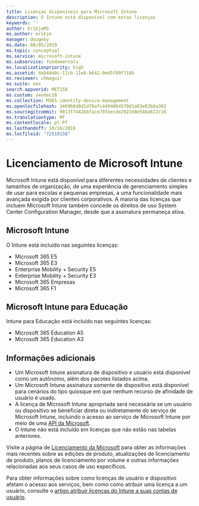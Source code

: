 ```yaml
---
title: Licenças disponíveis para Microsoft Intune
description: O Intune está disponível com estas licenças
keywords: ''
author: ErikjeMS
ms.author: erikje
manager: dougeby
ms.date: 08/05/2019
ms.topic: conceptual
ms.service: microsoft-intune
ms.subservice: fundamentals
ms.localizationpriority: high
ms.assetid: 4a94440c-11cb-11e8-b642-0ed5f89f718b
ms.reviewer: chmaguir
ms.suite: ems
search.appverid: MET150
ms.custom: seodec18
ms.collection: M365-identity-device-management
ms.openlocfilehash: 346960d8d1d79afc4494064570d1a03e83b8a302
ms.sourcegitcommit: 9013f7442bbface78feecde2922e8e546a622c16
ms.translationtype: MT
ms.contentlocale: pt-PT
ms.lasthandoff: 10/16/2019
ms.locfileid: "72510158"
---
```

# <a name="microsoft-intune-licensing"></a>Licenciamento de Microsoft Intune
Microsoft Intune está disponível para diferentes necessidades de clientes e tamanhos de organização, de uma experiência de gerenciamento simples de usar para escolas e pequenas empresas, a uma funcionalidade mais avançada exigida por clientes corporativos. A maioria das licenças que incluem Microsoft Intune também concede os direitos de uso System Center Configuration Manager, desde que a assinatura permaneça ativa. 

## <a name="microsoft-intune"></a>Microsoft Intune
O Intune está incluído nas seguintes licenças:

- Microsoft 365 E5
- Microsoft 365 E3
- Enterprise Mobility + Security E5
- Enterprise Mobility + Security E3
- Microsoft 365 Empresas
- Microsoft 365 F1



## <a name="microsoft-intune-for-education"></a>Microsoft Intune para Educação
Intune para Educação está incluído nas seguintes licenças:

- Microsoft 365 Education A5
- Microsoft 365 Education A3

## <a name="additional-information"></a>Informações adicionais
- Um Microsoft Intune assinatura de dispositivo e usuário está disponível como um autônomo, além dos pacotes listados acima.
- Um Microsoft Intune assinatura somente de dispositivo está disponível para cenários do tipo quiosque em que nenhum recurso de afinidade de usuário é usado.
- A licença de Microsoft Intune apropriada será necessária se um usuário ou dispositivo se beneficiar direta ou indiretamente do serviço de Microsoft Intune, incluindo o acesso ao serviço de Microsoft Intune por meio de uma [API da Microsoft](https://docs.microsoft.com/legal/microsoft-apis/terms-of-use).
- O Intune não está incluído em licenças que não estão nas tabelas anteriores.

Visite a página de [Licenciamento da Microsoft](https://www.microsoft.com/licensing/default) para obter as informações mais recentes sobre as edições de produto, atualizações de licenciamento de produto, planos de licenciamento por volume e outras informações relacionadas aos seus casos de uso específicos.  

Para obter informações sobre como licenças de usuário e dispositivo afetam o acesso aos serviços, bem como como atribuir uma licença a um usuário, consulte o [artigo atribuir licenças do Intune a suas contas de usuário](licenses-assign.md).
